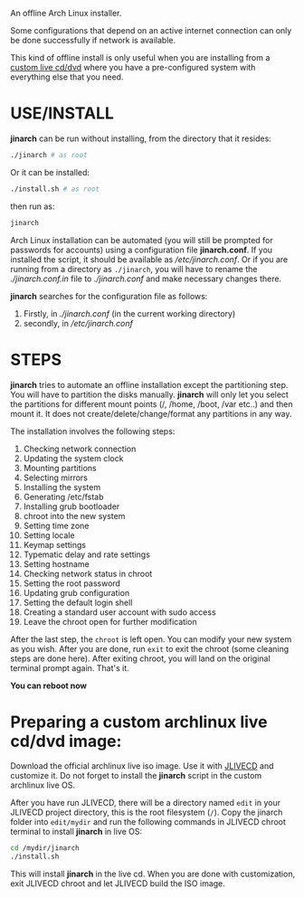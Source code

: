 An offline Arch Linux installer.

Some configurations that depend on an active internet connection can only be done successfully if network is available.

This kind of offline install is only useful when you are installing from a [custom live cd/dvd](#preparing-a-custom-archlinux-live-cddvd-image) where you have a pre-configured system with everything else that you need.

# USE/INSTALL

**jinarch** can be run without installing, from the directory that it resides:

```bash
./jinarch # as root
```
Or it can be installed:

```bash
./install.sh # as root
```
then run as:

```bash
jinarch
```

Arch Linux installation can be automated (you will still be prompted for passwords for accounts) using a configuration file **jinarch.conf**. If you installed the script, it should be available as */etc/jinarch.conf*. Or if you are running from a directory as `./jinarch`, you will have to rename the *./jinarch.conf.in* file to *./jinarch.conf* and make necessary changes there.

**jinarch** searches for the configuration file as follows:

1. Firstly, in *./jinarch.conf* (in the current working directory)
2. secondly, in */etc/jinarch.conf*

# STEPS

**jinarch** tries to automate an offline installation except the partitioning step. You will have to partition the disks manually. **jinarch** will only let you select the partitions for different mount points (/, /home, /boot, /var etc..) and then mount it. It does not create/delete/change/format any partitions in any way.

The installation involves the following steps:

1. Checking network connection
2. Updating the system clock
3. Mounting partitions
4. Selecting mirrors
5. Installing the system
6. Generating /etc/fstab
7. Installing grub bootloader
8. chroot into the new system
9. Setting time zone
10. Setting locale
11. Keymap settings
12. Typematic delay and rate settings
13. Setting hostname
14. Checking network status in chroot
15. Setting the root password
16. Updating grub configuration
17. Setting the default login shell
18. Creating a standard user account with sudo access
19. Leave the chroot open for further modification

After the last step, the `chroot` is left open. You can modify your new system as you wish. After you are done, run `exit` to exit the chroot (some cleaning steps are done here). After exiting chroot, you will land on the original terminal prompt again. That's it.

**You can reboot now**

# Preparing a custom archlinux live cd/dvd image:

Download the official archlinux live iso image. Use it with [JLIVECD](https://github.com/neurobin/JLIVECD) and customize it. Do not forget to install the **jinarch** script in the custom archlinux live OS.

After you have run JLIVECD, there will be a directory named `edit` in your JLIVECD project directory, this is the root filesystem (`/`). Copy the jinarch folder into `edit/mydir` and run the following commands in JLIVECD chroot terminal to install **jinarch** in live OS:

```bash
cd /mydir/jinarch
./install.sh
```
This will install **jinarch** in the live cd. When you are done with customization, exit JLIVECD chroot and let JLIVECD build the ISO image.



